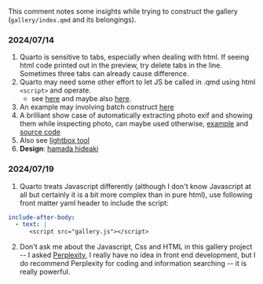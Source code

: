 This comment notes some insights while trying to construct the gallery (`gallery/index.qmd` and its belongings).

### 2024/07/14

1. Quarto is sensitive to tabs, especially when dealing with html. If seeing html code printed out in the preview, try delete tabs in the line. Sometimes three tabs can already cause difference.
2. Quarto may need some other effort to let JS be called in .qmd using html `<script>` and operate. 
    - see [here](https://github.com/quarto-dev/quarto-cli/discussions/4179) and maybe also [here](https://forum.posit.co/t/quarto-equivalent-to-exclude-yaml-command-in-distill/148758).
3. An example may involving batch construct [here](https://b.bapt.xyz/posts/gallery/#generating-the-page-with-quarto)
4. A brilliant show case of automatically extracting photo exif and showing them while inspecting photo, can maybe used otherwise, [example](https://rfsaldanha.github.io/photos/photos.html) and [source code](https://github.com/rfsaldanha/rfsaldanha.github.io/blob/main/photos/photos.qmd) 
5. Also see [lightbox tool](https://github.com/quarto-ext/lightbox?tab=readme-ov-file)
6. **Design**: [hamada hideaki](https://github.com/quarto-ext/lightbox?tab=readme-ov-file) 

### 2024/07/19

1. Quarto treats Javascript differently (although I don't know Javascript at all but certainly it is a bit more complex than in pure html), use following front matter yaml header to include the script:
```yaml
include-after-body: 
  - text: |
      <script src="gallery.js"></script>
```
2. Don't ask me about the Javascript, Css and HTML in this gallery project -- I asked [Perplexity](https://perplexity.ai), I really have no idea in front end development, but I do recommend Perplexity for coding and information searching -- it is really powerful.

